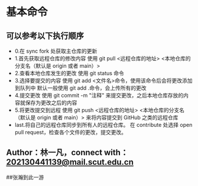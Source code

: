 # 基本命令

## 可以参考以下执行顺序

- 0.在 sync fork 处获取主仓库的更新
- 1.首先获取远程仓库的修改内容
  使用 git pull <远程仓库的地址> <本地仓库的分支名（默认是 origin 或者 main）>
- 2.查看本地仓库发生的更改
  使用 git status 命令
- 3.选择要提交的内容
  使用 git add <文件名>命令，使用该命令后会将更改添加到队列中
  默认一般使用 git add .命令，会上传所有的更改
- 4.提交更改
  使用 git commit -m "注释" 来提交更改，之后本地仓库存放的内容就保存为更改之后的内容
- 5.将更改提交到远程
  使用 git push <远程仓库的地址> <本地仓库的分支名（默认是 origin 或者 main）> 来将内容提交到 GitHub 之类的远程仓库
- last.将自己的远程仓库同步到所有人的远程仓库。
  在 contribute 处选择 open pull request，检查各个文件的更改，提交更改。

## Author：林一凡，connect with：202130441139@mail.scut.edu.cn

##张瀚到此一游
